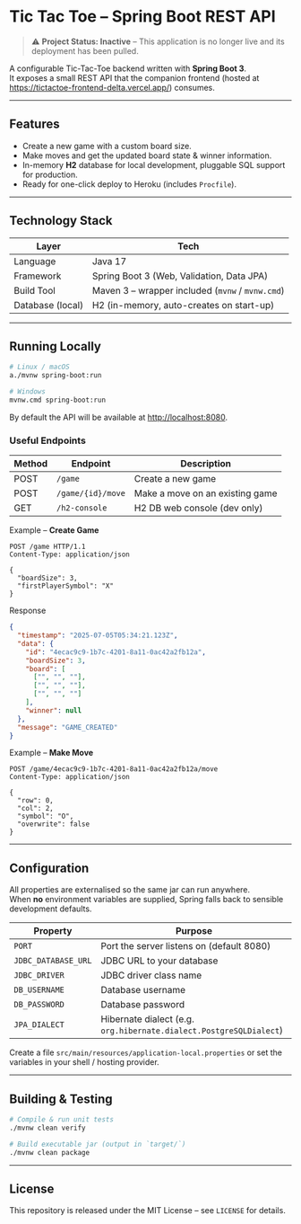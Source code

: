 # Tic Tac Toe – Spring Boot REST API

> ⚠️ **Project Status: Inactive** – This application is no longer live and its deployment has been pulled.

A configurable Tic-Tac-Toe backend written with **Spring Boot 3**.  
It exposes a small REST API that the companion frontend (hosted at <https://tictactoe-frontend-delta.vercel.app/>) consumes.

---

## Features

* Create a new game with a custom board size.
* Make moves and get the updated board state & winner information.
* In-memory **H2** database for local development, pluggable SQL support for production.
* Ready for one-click deploy to Heroku (includes `Procfile`).

---

## Technology Stack

| Layer            | Tech                                                  |
|------------------|-------------------------------------------------------|
| Language         | Java 17                                              |
| Framework        | Spring Boot 3 (Web, Validation, Data JPA)            |
| Build Tool       | Maven 3 – wrapper included (`mvnw` / `mvnw.cmd`)      |
| Database (local) | H2 (in-memory, auto-creates on start-up)             |

---

## Running Locally

```bash
# Linux / macOS
a./mvnw spring-boot:run

# Windows
mvnw.cmd spring-boot:run
```

By default the API will be available at <http://localhost:8080>.

### Useful Endpoints

| Method | Endpoint              | Description                     |
|--------|-----------------------|---------------------------------|
| POST   | `/game`               | Create a new game               |
| POST   | `/game/{id}/move`     | Make a move on an existing game |
| GET    | `/h2-console`         | H2 DB web console (dev only)    |

Example – **Create Game**
```http
POST /game HTTP/1.1
Content-Type: application/json

{
  "boardSize": 3,
  "firstPlayerSymbol": "X"
}
```

Response
```json
{
  "timestamp": "2025-07-05T05:34:21.123Z",
  "data": {
    "id": "4ecac9c9-1b7c-4201-8a11-0ac42a2fb12a",
    "boardSize": 3,
    "board": [
      ["", "", ""],
      ["", "", ""],
      ["", "", ""]
    ],
    "winner": null
  },
  "message": "GAME_CREATED"
}
```

Example – **Make Move**
```http
POST /game/4ecac9c9-1b7c-4201-8a11-0ac42a2fb12a/move
Content-Type: application/json

{
  "row": 0,
  "col": 2,
  "symbol": "O",
  "overwrite": false
}
```

---

## Configuration

All properties are externalised so the same jar can run anywhere.  
When **no** environment variables are supplied, Spring falls back to sensible development defaults.

| Property                 | Purpose                                   |
|--------------------------|-------------------------------------------|
| `PORT`                   | Port the server listens on (default 8080) |
| `JDBC_DATABASE_URL`      | JDBC URL to your database                 |
| `JDBC_DRIVER`            | JDBC driver class name                    |
| `DB_USERNAME`            | Database username                         |
| `DB_PASSWORD`            | Database password                         |
| `JPA_DIALECT`            | Hibernate dialect (e.g. `org.hibernate.dialect.PostgreSQLDialect`) |

Create a file `src/main/resources/application-local.properties` or set the variables in your shell / hosting provider.

---

## Building & Testing

```bash
# Compile & run unit tests
./mvnw clean verify

# Build executable jar (output in `target/`)
./mvnw clean package
```

---

## License

This repository is released under the MIT License – see `LICENSE` for details.
